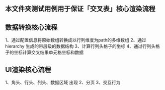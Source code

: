 ## 本文件夹测试用例用于保证「交叉表」核心渲染流程

## 数据转换核心流程
1、通过配置信息将原始数组转换成以行列维度为path的多维数组
2、通过 hierarchy 生成的带层级的数据结构
3、计算行列头格子的坐标
4、通过行列头格子的坐标计算交叉结果单元格坐标和数据


## UI渲染核心流程
1、角头、行头、列头、数据区域 出现
2、分页
3、交互行为